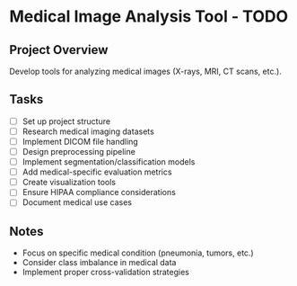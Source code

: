# Medical Image Analysis Tool - TODO

## Project Overview
Develop tools for analyzing medical images (X-rays, MRI, CT scans, etc.).

## Tasks
- [ ] Set up project structure
- [ ] Research medical imaging datasets
- [ ] Implement DICOM file handling
- [ ] Design preprocessing pipeline
- [ ] Implement segmentation/classification models
- [ ] Add medical-specific evaluation metrics
- [ ] Create visualization tools
- [ ] Ensure HIPAA compliance considerations
- [ ] Document medical use cases

## Notes
- Focus on specific medical condition (pneumonia, tumors, etc.)
- Consider class imbalance in medical data
- Implement proper cross-validation strategies
